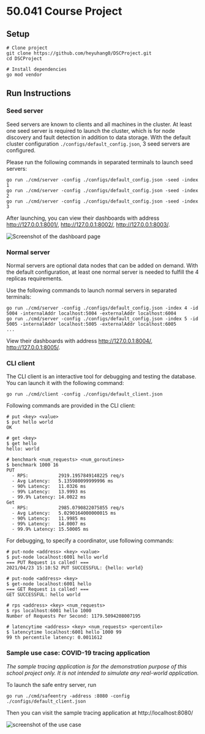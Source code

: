 # 50.041 Course Project

## Setup

```shell
# Clone project
git clone https://github.com/heyuhang0/DSCProject.git
cd DSCProject

# Install dependencies
go mod vendor
```

## Run Instructions

### Seed server

Seed servers are known to clients and all machines in the cluster.
At least one seed server is required to launch the cluster, which is for
node discovery and fault detection in addition to data storage.
With the default cluster configuration `./configs/default_config.json`,
3 seed servers are configured.

Please run the following commands in separated terminals to launch seed servers:

```shell
go run ./cmd/server -config ./configs/default_config.json -seed -index 1
go run ./cmd/server -config ./configs/default_config.json -seed -index 2
go run ./cmd/server -config ./configs/default_config.json -seed -index 3
```

After launching, you can view their dashboards with address http://127.0.0.1:8001/,
http://127.0.0.1:8002/, http://127.0.0.1:8003/.

![Screenshot of the dashboard page](https://user-images.githubusercontent.com/10456378/115833776-0779fb00-a447-11eb-8854-eb6d08ad620e.jpeg)

### Normal server

Normal servers are optional data nodes that can be added on demand. With the
default configuration, at least one normal server is needed to fulfill the
4 replicas requirements.

Use the following commands to launch normal servers in separated terminals:

```shell
go run ./cmd/server -config ./configs/default_config.json -index 4 -id 5004 -internalAddr localhost:5004 -externalAddr localhost:6004
go run ./cmd/server -config ./configs/default_config.json -index 5 -id 5005 -internalAddr localhost:5005 -externalAddr localhost:6005
...
```

View their dashboards with address http://127.0.0.1:8004/, http://127.0.0.1:8005/.

### CLI client

The CLI client is an interactive tool for debugging and testing the database.
You can launch it with the following command:

```shell
go run ./cmd/client -config ./configs/default_client.json
```

Following commands are provided in the CLI client:
```
# put <key> <value>
$ put hello world
OK

# get <key>
$ get hello
hello: world

# benchmark <num_requests> <num_goroutines>
$ benchmark 1000 16
PUT
  - RPS:           2919.1957849148225 req/s
  - Avg Latency:   5.135980099999996 ms
  - 90% Latency:   11.0326 ms
  - 99% Latency:   13.9993 ms
  - 99.9% Latency: 14.0022 ms
Get
  - RPS:           2985.0790822075855 req/s
  - Avg Latency:   5.0290164000000015 ms
  - 90% Latency:   11.9985 ms
  - 99% Latency:   14.0007 ms
  - 99.9% Latency: 15.50005 ms
```

For debugging, to specify a coordinator, use following commands:
```
# put-node <address> <key> <value>
$ put-node localhost:6001 hello world
=== PUT Request is called! ===
2021/04/23 15:10:52 PUT SUCCESSFUL: {hello: world}

# put-node <address> <key>
$ get-node localhost:6001 hello
=== GET Request is called! ===
GET SUCCESSFUL: hello world

# rps <address> <key> <num_requests>
$ rps localhost:6001 hello 1000
Number of Requests Per Second: 1179.5094208007195

# latencytime <address> <key> <num_requests> <percentile>
$ latencytime localhost:6001 hello 1000 99
99 th percentile latency: 0.0011612
```

### Sample use case: COVID-19 tracing application

*The sample tracing application is for the demonstration
purpose of this school project only. It is not intended
to simulate any real-world application.*

To launch the safe entry server, run
```shell
go run ./cmd/safeentry -address :8080 -config ./configs/default_client.json
```

Then you can visit the sample tracing application at http://localhost:8080/

![screenshot of the use case](https://user-images.githubusercontent.com/10456378/115834902-4a889e00-a448-11eb-8704-6f6f27ca84e2.png)
